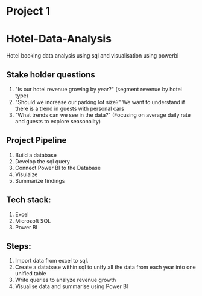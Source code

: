 # Project 1
# Hotel-Data-Analysis
Hotel booking data analysis using sql and visualisation using powerbi 


## Stake holder questions

1. "Is our hotel revenue growing by year?" (segment revenue by hotel type)
2. "Should we increase our parking lot size?" 
We want to understand if there is a trend in guests with personal cars
3. "What trends can we see in the data?" 
(Focusing on average daily rate and guests to explore seasonality)
## Project Pipeline
1. Build a database
2. Develop the sql query
3. Connect Power BI to the Database
4. Visulaize
5. Summarize findings
## Tech stack:
1. Excel
2. Microsoft SQL
3. Power BI
## Steps:
1. Import data from excel to sql.
2. Create a database within sql to unify all the data from each year into one unified table
3. Write queries to analyze revenue growth
4. Visualise data and summarise using Power BI
